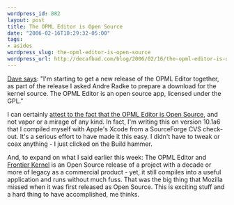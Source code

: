 ```yaml
--- 
wordpress_id: 882
layout: post
title: The OPML Editor is Open Source
date: "2006-02-16T10:29:32-05:00"
tags: 
- asides
wordpress_slug: the-opml-editor-is-open-source
wordpress_url: http://decafbad.com/blog/2006/02/16/the-opml-editor-is-open-source
---
```

 <p><a href="http://www.scripting.com/2006/02/16.html#When:9:27:52AM">Dave says</a>: "I'm starting to get a new release of the OPML Editor together, as part of the release I asked Andre Radke to prepare a download for the kernel source. The OPML Editor is an open source app, licensed under the GPL."</p>
 <p>I can certainly <a href="http://blogs.opml.org/decafbad/2006/02/13#When:7:59:00PM">attest to the fact that the OPML Editor is Open Source</a>, and not vapor or a mirage of any kind.  In fact, I'm writing this on version 10.1a6 that I compiled myself with Apple's Xcode from a SourceForge CVS check-out.  It's a serious effort to have made it this easy.  I didn't have to tweak or coax anything - I just clicked on the Build hammer.</p>
 <p> And, to expand on what I said earlier this week:  The OPML Editor and <a href="http://frontierkernel.sourceforge.net/">Frontier Kernel</a> is an Open Source release of a project with a decade or more of legacy as a commercial product - yet, it still compiles into a useful application and runs without much fuss.  That was the big thing that Mozilla missed when it was first released as Open Source.  This is exciting stuff and a hard thing to have accomplished, me thinks.</p>
